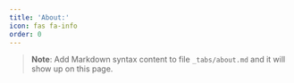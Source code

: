 ```yaml
---
title: 'About:'
icon: fas fa-info
order: 0
---
```



> **Note**: Add Markdown syntax content to file `_tabs/about.md` and it will show up on this page.

